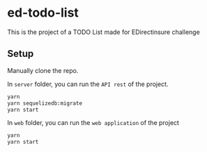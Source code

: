 # ed-todo-list

This is the project of a TODO List made for EDirectinsure challenge

## Setup

Manually clone the repo.

In `server` folder, you can run the `API rest` of the project.

```bash
yarn
yarn sequelizedb:migrate
yarn start
```

In `web` folder, you can run the `web application` of the project

```bash
yarn
yarn start
```
